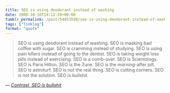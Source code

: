 ```yaml
---
title: SEO is using deodorant instead of washing
date: 2008-10-16T14:12:59+00:00
tumblr_permalink: /post/54853599/seo-is-using-deodorant-instead-of-washing-seo-is
tags: ["linklog"]
format: "quote"
---
```


> SEO is using deodorant instead of washing. SEO is masking bad coffee with sugar. SEO is cramming instead of studying. SEO is using pain killers instead of going to the dentist. SEO is taking weight loss pills instead of exercising. SEO is a comb-over. SEO is Scientology. SEO is Paris Hilton. SEO is the Zune. SEO is the morning-after pill. SEO is astroturf. SEO is not the real thing. SEO is cutting corners. SEO is not the solution. SEO is bullshit.

— <cite>[Contrast, _SEO is bullshit_](http://www.contrast.ie/blog/seo-is-bullshit/)</cite>
